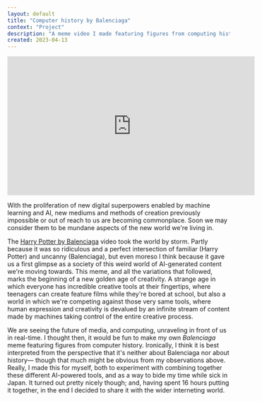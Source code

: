 ```yaml
---
layout: default
title: "Computer history by Balenciaga"
context: "Project"
description: "A meme video I made featuring figures from computing history"
created: 2023-04-13
---
```


<iframe width="560" height="315" src="https://www.youtube.com/embed/2Xj_IOl-GcY" title="YouTube video player" frameborder="0" allow="accelerometer; autoplay; clipboard-write; encrypted-media; gyroscope; picture-in-picture; web-share" allowfullscreen></iframe>

With the proliferation of new digital superpowers enabled by machine learning and AI, new mediums and methods of creation previously impossible or out of reach to us are becoming commonplace. Soon we may consider them to be mundane aspects of the new world we're living in.

The [Harry Potter by Balenciaga](https://www.youtube.com/watch?v=iE39q-IKOzA) video took the world by storm. Partly because it was so ridiculous and a perfect intersection of familiar (Harry Potter) and uncanny (Balenciaga), but even moreso I think because it gave us a first glimpse as a society of this weird world of AI-generated content we're moving towards. This meme, and all the variations that followed, marks the beginning of a new golden age of creativity. A strange age in which everyone has incredible creative tools at their fingertips, where teenagers can create feature films while they're bored at school, but also a world in which we're competing against those very same tools, where human expression and creativity is devalued by an infinite stream of content made by machines taking control of the entire creative process.

We are seeing the future of media, and computing, unraveling in front of us in real-time. I thought then, it would be fun to make my own *Balenciaga* meme featuring figures from computer history. Ironically, I think it is best interpreted from the perspective that it's neither about Balenciaga nor about history— though that much might be obvious from my observations above. Really, I made this for myself, both to experiment with combining together these different AI-powered tools, and as a way to bide my time while sick in Japan. It turned out pretty nicely though; and, having spent 16 hours putting it together, in the end I decided to share it with the wider interneting world.

